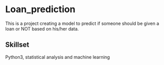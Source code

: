 # Loan_prediction

This is a project creating a model to predict if someone should be given a loan or NOT based on his/her data.

## Skillset 
Python3, statistical analysis and machine learning
